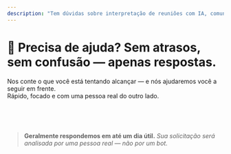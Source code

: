 ```yaml
---
description: "Tem dúvidas sobre interpretação de reuniões com IA, comunicação multilíngue ou integração empresarial? Estamos aqui para ajudar — rápido, humano e sem confusão."
---
```


# 💬 Precisa de ajuda? Sem atrasos, sem confusão — apenas respostas.

Nos conte o que você está tentando alcançar — e nós ajudaremos você a seguir em frente.  
Rápido, focado e com uma pessoa real do outro lado.

<br>

<ContactForm   
  formStyle="margin: 1rem auto;"  
  categoryLabel="O que te trouxe ao InterMind hoje? *"  
  categoryPlaceholderText="Escolha seu motivo principal…"  
  messageLabel="Conte-nos mais *"  
  messagePlaceholderText="Qualquer coisa que você gostaria de compartilhar — objetivos, contexto ou detalhes técnicos."  
  buttonText="Obter ajuda especializada agora"  
  :services="[
    'Preciso de ajuda para começar',
    'Quero agendar uma demonstração',
    'Tenho um problema técnico ou bug',
    'Preciso de ajuda com integração de reuniões',
    'Tenho dúvidas sobre a qualidade da tradução',
    'Preciso de assistência com integração da equipe',
    'Tenho dúvidas sobre cobrança ou assinatura',
    'Quero explorar recursos empresariais',
    'Quero obter ID de aplicação e token da Mind API sem restrições',
    'Pergunta geral ou feedback'
  ]" />

<br>

> **Geralmente respondemos em até um dia útil.**
> _Sua solicitação será analisada por uma pessoa real — não por um bot._